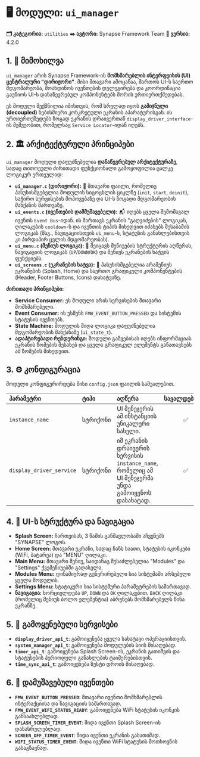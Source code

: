 # 🖥️ მოდული: `ui_manager`

**🗂️ კატეგორია:** `utilities`
**✒️ ავტორი:** Synapse Framework Team
**🔖 ვერსია:** 4.2.0

## 1. 📜 მიმოხილვა

`ui_manager` არის Synapse Framework-ის **მომხმარებლის ინტერფეისის (UI) ცენტრალური "დირიჟორი"**. მისი მთავარი ამოცანაა, მართოს UI-ს საერთო მდგომარეობა, მოახდინოს ივენთების დელეგირება და კოორდინაცია გაუწიოს UI-ს დანაწევრებულ კომპონენტებს შორის ურთიერთქმედებას.

ეს მოდული შექმნილია იმისთვის, რომ სრულად იყოს **გამიჯნული (decoupled)** ნებისმიერი კონკრეტული ეკრანის აპარატურისგან. ის ურთიერთქმედებს ზოგად ეკრანის დრაივერთან `display_driver_interface`-ის მეშვეობით, რომელსაც `Service Locator`-იდან იღებს.

## 2. 🏛️ არქიტექტურული პრინციპები

`ui_manager` მოდული დაფუძნებულია **დანაწევრებულ არქიტექტურაზე**, სადაც თითოეული ძირითადი ფუნქციონალი გამოყოფილია ცალკე ლოგიკურ ერთეულად:

- **`ui_manager.c` (დირიჟორი):** 🧠 მთავარი ფაილი, რომელიც პასუხისმგებელია მოდულის სიცოცხლის ციკლზე (`init`, `start`, `deinit`), საჭირო სერვისების მოპოვებაზე და UI-ს ზოგადი მდგომარეობის მანქანის მართვაზე.
- **`ui_events.c` (ივენთების დამმუშავებელი):** 📬 იღებს ყველა შემომავალ ივენთს `Event Bus`-იდან. ის მართავს ეკრანის "გაღვიძების" ლოგიკას, ღილაკების `cooldown`-ს და ივენთის ტიპის მიხედვით იძახებს შესაბამის ლოგიკას (მაგ., ნავიგაციისთვის `ui_menu`-ს, სტატუსის განახლებისთვის კი პირდაპირ ცვლის მდგომარეობას).
- **`ui_menu.c` (მენიუს ლოგიკა):** 🧭 შეიცავს მენიუების სტრუქტურის აღწერას, ნავიგაციის ლოგიკას (`UP`/`DOWN`/`OK`) და მენიუს ეკრანების ხატვის ფუნქციებს.
- **`ui_screens.c` (ეკრანების ხატვა):** 🎨 პასუხისმგებელია არამენიუს ეკრანების (Splash, Home) და საერთო გრაფიკული კომპონენტების (Header, Footer Buttons, Icons) დახატვაზე.

**ძირითადი პრინციპები:**

- **Service Consumer:** ეს მოდული არის სერვისების მთავარი მომხმარებელი.
- **Event Consumer:** ის უსმენს `FMW_EVENT_BUTTON_PRESSED` და სისტემის სტატუსის ივენთებს.
- **State Machine:** მოდულის შიდა ლოგიკა დაფუძნებულია მდგომარეობის მანქანაზე (`ui_state_t`).
- **ადაპტირებადი რენდერინგი:** მოდული გაშვებისას იღებს ინფორმაციას ეკრანის ზომების შესახებ და ყველა გრაფიკულ ელემენტს განათავსებს ამ ზომების მიხედვით.

## 3. ⚙️ კონფიგურაცია

მოდული კონფიგურირდება მისი `config.json` ფაილის საშუალებით.

| პარამეტრი | ტიპი | აღწერა | სავალდებულო |
| :--- | :--- | :--- | :---: |
| `instance_name` | სტრიქონი | UI მენეჯერის ამ ინსტანციის უნიკალური სახელი. | ✅ |
| `display_driver_service` | სტრიქონი | იმ ეკრანის დრაივერის სერვისის `instance_name`, რომელიც ამ UI მენეჯერმა უნდა გამოიყენოს დასახატად. | ✅ |

## 4. 🚀 UI-ს სტრუქტურა და ნავიგაცია

- **Splash Screen:** ჩართვისას, 3 წამის განმავლობაში აჩვენებს "SYNAPSE" ლოგოს.
- **Home Screen:** მთავარი ეკრანი, სადაც ჩანს საათი, სტატუსის იკონკები (WiFi, ბატარეა) და "MENU" ღილაკი.
- **Main Menu:** მთავარი მენიუ, საიდანაც შესაძლებელია "Modules" და "Settings" ქვემენიუებში გადასვლა.
- **Modules Menu:** დინამიურად გენერირებული სია სისტემაში არსებული ყველა მოდულის.
- **Settings Menu:** სტატიკური სია სისტემური პარამეტრების სამართავად.
- **ნავიგაცია:** ხორციელდება `UP`, `DOWN` და `OK` ღილაკებით. `BACK` ღილაკი (რომელიც მენიუს ბოლო ელემენტია) აბრუნებს მომხმარებელს წინა ეკრანზე.

## 5. 🔌 გამოყენებული სერვისები

- **`display_driver_api_t`**: გამოიყენება ყველა სახატავი ოპერაციისთვის.
- **`system_manager_api_t`**: გამოიყენება მოდულების სიის მისაღებად.
- **`timer_api_t`**: გამოიყენება Splash Screen-ის, ეკრანის გათიშვის და სტატუსების პერიოდული განახლების ტაიმერებისთვის.
- **`time_sync_api_t`**: გამოიყენება ზუსტი დროის მისაღებად.

## 6. 📢 დამუშავებული ივენთები

- **`FMW_EVENT_BUTTON_PRESSED`**: მთავარი ივენთი მომხმარებლის ინტერაქციისა და ნავიგაციის სამართავად.
- **`FMW_EVENT_WIFI_STATUS_READY`**: გამოიყენება WiFi სტატუსის იკონკის განსაახლებლად.
- **`SPLASH_SCREEN_TIMER_EVENT`**: შიდა ივენთი Splash Screen-ის დასასრულებლად.
- **`SCREEN_OFF_TIMER_EVENT`**: შიდა ივენთი ეკრანის გასათიშად.
- **`WIFI_STATUS_TIMER_EVENT`**: შიდა ივენთი WiFi სტატუსის მოთხოვნის გასაგზავნად.
